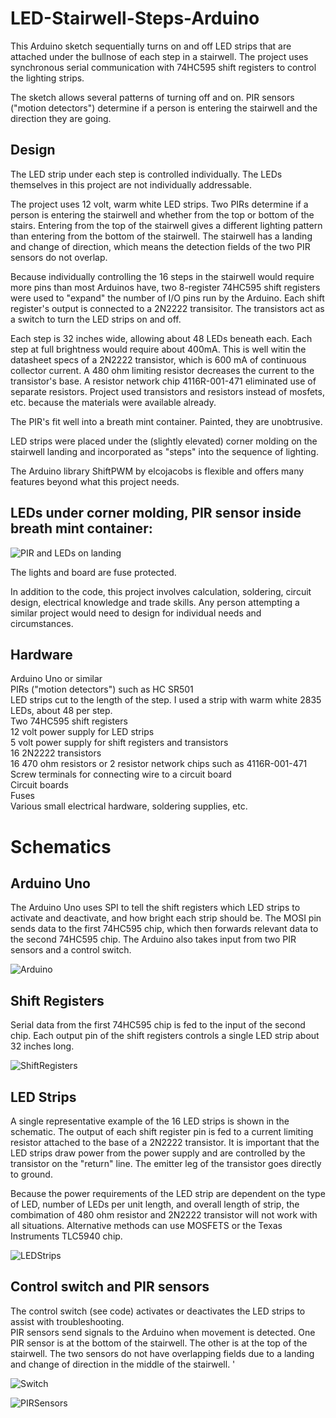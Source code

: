 # LED-Stairwell-Steps-Arduino  
This Arduino sketch sequentially turns on and off LED strips that are attached under the bullnose of each step in a stairwell. 
The project uses synchronous serial communication with 74HC595 shift registers to control the lighting strips.

The sketch allows several patterns of turning off and on. PIR sensors ("motion detectors") determine if a person is entering the
stairwell and the direction they are going.  

## Design  
The LED strip under each step is controlled individually. The LEDs themselves in this project are not individually addressable.  

The project uses 12 volt, warm white LED strips. Two PIRs determine if a person is entering the stairwell and whether from the
top or bottom of the stairs. Entering from the top of the stairwell gives a different lighting pattern than entering from the
bottom of the stairwell. The stairwell has a landing and change of direction, which means the detection fields of the two PIR 
sensors do not overlap.

Because individually controlling the 16 steps in the stairwell would require more pins than most Arduinos have, two 8-register
74HC595 shift registers were used to "expand" the number of I/O pins run by the Arduino.  Each shift register's output is
connected to a 2N2222 transisitor. The transistors act as a switch to turn the LED strips on and off.  

Each step is 32 inches wide, allowing about 48 LEDs beneath each. Each step at full brightness would require about 400mA. This is well
witin the datasheet specs of a 2N2222 transistor, which is 600 mA of continuous collector current. A 480 ohm limiting resistor
decreases the current to the transistor's base.  A resistor network chip 4116R-001-471 eliminated use of separate resistors.
Project used transistors and resistors instead of mosfets, etc. because the materials were available already.

The PIR's fit well into a breath mint container. Painted, they are unobtrusive.

LED strips were placed under the (slightly elevated) corner molding on the stairwell landing and incorporated  as "steps" into 
the sequence of lighting.

The Arduino library ShiftPWM by elcojacobs is flexible and offers many features beyond what this project needs.

## LEDs under corner molding, PIR sensor inside breath mint container:
![PIR and LEDs on landing](/images/landing.JPG)

The lights and board are fuse protected.   

In addition to the code, this project involves calculation, soldering, circuit design, electrical knowledge and trade skills. Any 
person attempting a similar project would need to design for individual needs and circumstances.

## Hardware
Arduino Uno or similar  
PIRs ("motion detectors") such as HC SR501  
LED strips cut to the length of the step. I used a strip with warm white 2835 LEDs, about 48 per step.  
Two 74HC595 shift registers  
12 volt power supply for LED strips   
5 volt power supply for shift registers and transistors  
16 2N2222 transistors  
16 470 ohm resistors or 2 resistor network chips such as 4116R-001-471  
Screw terminals for connecting wire to a circuit board  
Circuit boards  
Fuses  
Various small electrical hardware, soldering supplies, etc.  

# Schematics  

## Arduino Uno  
The Arduino Uno uses SPI to tell the shift registers which LED strips to activate and deactivate, and how bright each strip should be. 
The MOSI pin sends data to the first 74HC595 chip, which then forwards relevant data to the second 74HC595 chip. The Arduino also takes 
input from two PIR sensors and a control switch. 

![Arduino](/images/ArduinoToShiftRegister.png)  


## Shift Registers  
Serial data from the first 74HC595 chip is fed to the input of the second chip. Each output pin of the shift registers controls a single 
LED strip about 32 inches long.  

![ShiftRegisters](/images/Shift_Register_Schematic.png)  


## LED Strips  
A single representative example of the 16 LED strips is shown in the schematic. The output of each shift register pin is fed to a current 
limiting resistor attached to the base of a 2N2222 transistor. It is important that the LED strips draw power from the power supply and are 
controlled by the transistor on the "return" line. The emitter leg of the transistor goes directly to ground.  

Because the power requirements of the LED strip are dependent on the type of LED, number of LEDs per unit length, and overall length of 
strip, the combimation of 480 ohm resistor and 2N2222 transistor will not work with all situations. Alternative methods can use MOSFETS or the 
Texas Instruments TLC5940 chip.  

![LEDStrips](/images/LEDStrips.png)   

## Control switch and PIR sensors  
The control switch (see code) activates or deactivates the LED strips to assist with troubleshooting.  
PIR sensors send signals to the Arduino when movement is detected. One PIR sensor is at the bottom of the stairwell. The other is at the top of 
the stairwell. The two sensors do not have overlapping fields due to a landing and change of direction in the middle of the stairwell. '

![Switch](/images/Switch.png)
  
![PIRSensors](/images/PIRSensors.png)


